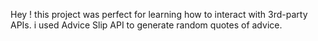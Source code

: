 Hey ! this  project was perfect for learning how to interact with 3rd-party APIs. i used Advice Slip API to generate random quotes of advice.
